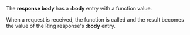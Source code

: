 The __response body__ has a __:body__ entry with a function value.

<handler/>

When a request is received, the function is called and the result becomes the value of the Ring response's __:body__ entry.

<response/>
